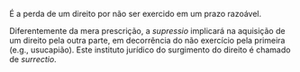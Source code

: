 É a perda de um direito por não ser exercido em um prazo razoável.

Diferentemente da mera prescrição, a *supressio* implicará na aquisição de um direito pela outra parte, em decorrência do não exercício pela primeira (e.g., usucapião). Este instituto jurídico do surgimento do direito é chamado de *surrectio*.

